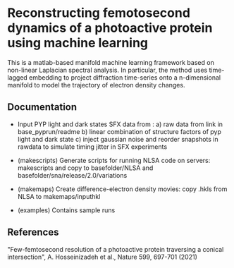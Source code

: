 # Reconstructing femotosecond dynamics of a photoactive protein using machine learning

This is a matlab-based manifold machine learning framework based on non-linear Laplacian spectral analysis. In particular, the method uses time-lagged embedding to project diffraction time-series onto a n-dimensional manifold to model the trajectory of electron density changes.

## Documentation

* Input PYP light and dark states SFX data from : a) raw data from link in base_pyprun/readme b) linear combination of structure factors of pyp light and dark state c) inject gaussian noise and reorder snapshots in rawdata to simulate timing jitter in SFX experiments

* (makescripts) Generate scripts for running NLSA code on servers: makescripts and copy to basefolder/NLSA and basefolder/sna/release/2.0/variations

* (makemaps) Create difference-electron density movies: copy .hkls from NLSA to makemaps/inputhkl

* (examples) Contains sample runs

## References
"Few-femtosecond resolution of a photoactive protein traversing a conical intersection", A. Hosseinizadeh et al., Nature 599, 697-701 (2021)
